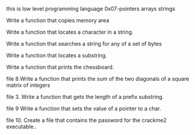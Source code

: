 this is low level programming  language 0x07-pointers arrays strings

Write a function that copies memory area

Write a function that locates a character in a string.

Write a function that searches a string for any of a set of bytes

Write a function that locates a substring.

Write a function that prints the chessboard.

file 8.Write a function that prints the sum of the two diagonals of a square matrix of integers

file 3. Write a function that gets the length of a prefix substring.

file 9  Write a function that sets the value of a pointer to a char.

file 10. Create a file that contains the password for the crackme2 executable..

